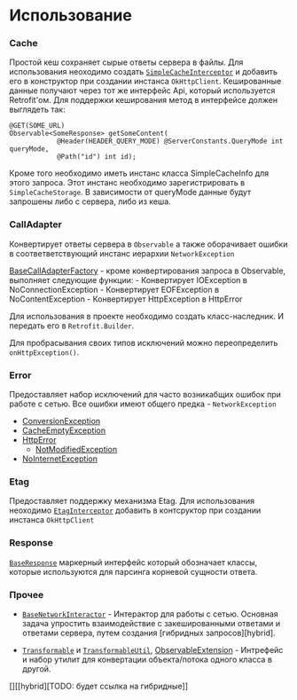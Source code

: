 # Использование

### Cache
Простой кеш сохраняет сырые ответы сервера в файлы. Для использования неоходимо создать
[`SimpleCacheInterceptor`](../src/main/java/ru/surfstudio/android/network/cache/SimpleCacheInterceptor.java)
и добавить его в конструктор при создании инстанса `OkHttpClient`.
Кешированные данные получают через тот же интерфейс Api, который используется
Retrofit'ом. Для поддержки кеширования метод в интерфейсе должен выглядеть так:
```
@GET(SOME_URL)
Observable<SomeResponse> getSomeContent(
            @Header(HEADER_QUERY_MODE) @ServerConstants.QueryMode int queryMode,
            @Path("id") int id);
```

Кроме того необходимо иметь инстанс класса SimpleCacheInfo для этого запроса.
Этот инстанс необходимо зарегистрировать в `SimpleCacheStorage`.
В зависимости от queryMode данные будут запрошены либо с сервера, либо из кеша.

### CallAdapter
Конвертирует ответы сервера в `Observable` а также оборачивает ошибки
в соответветствующий инстанс иерархии `NetworkException`

[BaseCallAdapterFactory][call] - кроме конвертирования запроса в Observable,
выполняет следующие функции:
    - Конвертирует IOException в NoConnectionException
    - Конвертирует EOFException в NoContentException
    - Конвертирует HttpException в HttpError

Для использования в проекте необходимо создать класс-наследник.
И передать его в `Retrofit.Builder`.

Для пробрасывания своих типов исключений можно переопределить `onHttpException()`.

### Error
Предоставляет набор исключений для часто возникабщих ошибок при работе
с сетью. Все ошибки имеют общего предка - `NetworkException`
- [ConversionException](../src/main/java/ru/surfstudio/android/network/error/ConversionException.java)
- [CacheEmptyException](../src/main/java/ru/surfstudio/android/network/error/CacheEmptyException.java)
- [HttpError](../src/main/java/ru/surfstudio/android/network/error/HttpError.java)
    - [NotModifiedException](../src/main/java/ru/surfstudio/android/network/error/NotModifiedException.java)
- [NoInternetException](../src/main/java/ru/surfstudio/android/network/error/NoInternetException.java)

### Etag
Предоставляет поддержку механизма Etag.  Для использования неоходимо
[`EtagInterceptor`](../src/main/java/ru/surfstudio/android/network/etag/EtagInterceptor.java)
добавить в контсруктор при создании инстанса `OkHttpClient`

### Response
[`BaseResponse`](../src/main/java/ru/surfstudio/android/network/response/BaseResponse.java)
маркерный интерфейс который обозначает классы, которые используются для
парсинга корневой сущности ответа.

### Прочее
- [`BaseNetworkInteractor`][bnint] - Интерактор для работы с сетью. Основная задача
упростить взаимодействие с закешированными ответами и ответами сервера, путем
создания [гибридных запросов][hybrid].

- [`Transformable`][t1] и [`TransformableUtil`][t2], [ObservableExtension][obExt] -
Интрефейс и набор утилит для конвертации объекта/потока одного класса в другой.


[bnint]: ../src/main/java/ru/surfstudio/android/network/BaseNetworkInteractor.java
[t1]: ../src/main/java/ru/surfstudio/android/network/Transformable.java
[t2]: ../src/main/java/ru/surfstudio/android/network/TransformUtil.java
[obExt]: ../src/main/java/ru/surfstudio/android/network/ObservableExtension.kt
[call]: ../src/main/java/ru/surfstudio/android/network/calladapter/BaseCallAdapterFactory.java
[][\[hybrid\]\[TODO: будет ссылка на гибридные\]]